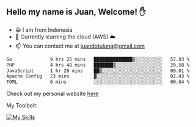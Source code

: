 ## Hello my name is Juan, Welcome! ✋

- 😀 I am from Indonesia
- 📖 Currently learning the cloud (AWS) ☁️
- 📫 You can contact me at juandotulung@gmail.com

<!--START_SECTION:waka-->

```txt
Go              9 hrs 25 mins   ██████████████▒░░░░░░░░░░   57.83 %
PHP             4 hrs 48 mins   ███████▒░░░░░░░░░░░░░░░░░   29.58 %
JavaScript      1 hr 28 mins    ██▒░░░░░░░░░░░░░░░░░░░░░░   09.01 %
Apache Config   23 mins         ▓░░░░░░░░░░░░░░░░░░░░░░░░   02.43 %
TOML            6 mins          ░░░░░░░░░░░░░░░░░░░░░░░░░   00.64 %
```

<!--END_SECTION:waka-->

Check out my personal website [here](https://juanchristian.com)

My Toolbelt:

[![My Skills](https://skillicons.dev/icons?i=go,js,ts,nodejs,express,react,nextjs,vue,tailwind,vite,html,css,python,php,aws,bash,linux,postgres,mysql,redis,kafka,docker,vercel,netlify,vscode,figma)](https://skillicons.dev)

